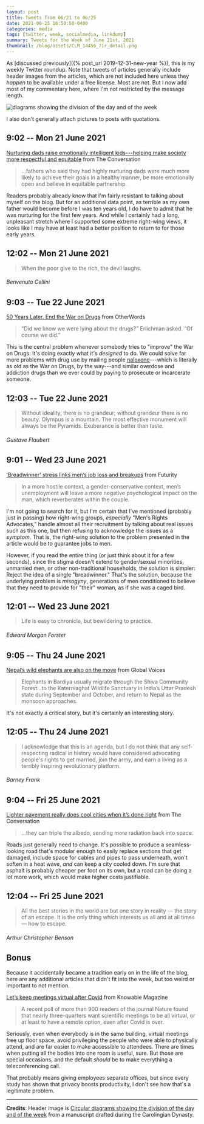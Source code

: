 ```yaml
---
layout: post
title: Tweets from 06/21 to 06/25
date: 2021-06-25 16:50:50-0400
categories: media
tags: [twitter, week, socialmedia, linkdump]
summary: Tweets for the Week of June 21st, 2021
thumbnail: /blog/assets/CLM_14456_71r_detail.png
---
```


As [discussed previously]({% post_url 2019-12-31-new-year %}), this is my weekly Twitter roundup.  Note that tweets of articles generally include header images from the articles, which are not included here unless they *happen* to be available under a free license.  Most are not.  But I now add most of my commentary here, where I'm not restricted by the message length.

![diagrams showing the division of the day and of the week](/blog/assets/CLM_14456_71r_detail.png "diagrams showing the division of the day and of the week")

I also don't generally attach pictures to posts with quotations.

## 9:02 -- Mon 21 June 2021

[<i class="fab fa-twitter-square"></i>](https://twitter.com/jcolag/status/1406960594364755969) [Nurturing dads raise emotionally intelligent kids---helping make society more respectful and equitable](https://theconversation.com/nurturing-dads-raise-emotionally-intelligent-kids-helping-make-society-more-respectful-and-equitable-161395) from The Conversation

 > ...fathers who said they had highly nurturing dads were much more likely to achieve their goals in a healthy manner, be more emotionally open and believe in equitable partnership.

Readers probably already know that I'm fairly resistant to talking about myself on the blog.  But for an additional data point, as terrible as my own father would become before I was ten years old, I do have to admit that he was nurturing for the first few years.  And while I certainly had a long, unpleasant stretch where I supported some extreme right-wing views, it looks like I may have at least had a better position to return to for those early years.

## 12:02 -- Mon 21 June 2021

[<i class="fab fa-twitter-square"></i>](https://twitter.com/jcolag/status/1407005892508368903)

 > When the poor give to the rich, the devil laughs.

###### Benvenuto Cellini

## 9:03 -- Tue 22 June 2021

[<i class="fab fa-twitter-square"></i>](https://twitter.com/jcolag/status/1407323233498583042) [50 Years Later, End the War on Drugs](https://otherwords.org/50-years-later-end-the-war-on-drugs/) from OtherWords

 > “Did we know we were lying about the drugs?” Erlichman asked. “Of course we did.”

This is the central problem whenever somebody tries to "improve" the War on Drugs:  It's doing exactly what it's *designed* to do.  We could solve far more problems with drug use by mailing people [naloxone](https://en.wikipedia.org/wiki/Naloxone)---which is literally as old as the War on Drugs, by the way---and similar overdose and addiction drugs than we ever could by paying to prosecute or incarcerate someone.

## 12:03 -- Tue 22 June 2021

[<i class="fab fa-twitter-square"></i>](https://twitter.com/jcolag/status/1407368532141260804)

 > Without ideality, there is no grandeur; without grandeur there is no beauty. Olympus is a mountain. The most effective monument will always be the Pyramids. Exuberance is better than taste.

###### Gustave Flaubert

## 9:01 -- Wed 23 June 2021

[<i class="fab fa-twitter-square"></i>](https://twitter.com/jcolag/status/1407685117997326341) [‘Breadwinner’ stress links men’s job loss and breakups](https://www.futurity.org/men-unemployment-relationships-2583502-2/) from Futurity

 > In a more hostile context, a gender-conservative context, men’s unemployment will leave a more negative psychological impact on the man, which reverberates within the couple.

I'm not going to search for it, but I'm certain that I've mentioned (probably just in passing) how right-wing groups, *especially* "Men's Rights Advocates," handle almost all their recruitment by talking about real issues such as this one, but then refusing to acknowledge the issues as a *symptom*.  That is, the right-wing solution to the problem presented in the article would be to guarantee jobs to men.

However, if you read the entire thing (or just think about it for a few seconds), since the stigma doesn't extend to gender/sexual minorities, unmarried men, or other non-traditional households, the solution is simpler:  Reject the idea of a single "breadwinner."  That's the solution, because the underlying problem is *misogyny*, generations of men conditioned to believe that they need to provide for "their" woman, as if she was a caged bird.

## 12:01 -- Wed 23 June 2021

[<i class="fab fa-twitter-square"></i>](https://twitter.com/jcolag/status/1407730416614744065)

 > Life is easy to chronicle, but bewildering to practice.

###### Edward Morgan Forster

## 9:05 -- Thu 24 June 2021

[<i class="fab fa-twitter-square"></i>](https://twitter.com/jcolag/status/1408048512814784516) [Nepal’s wild elephants are also on the move](https://globalvoices.org/2021/06/17/nepals-wild-elephants-are-also-on-the-move/) from Global Voices

 > Elephants in Bardiya usually migrate through the Shiva Community Forest...to the Katerniaghat Wildlife Sanctuary in India’s Uttar Pradesh state during September and October, and return to Nepal as the monsoon approaches.

It's not exactly a critical story, but it's certainly an interesting story.

## 12:05 -- Thu 24 June 2021

[<i class="fab fa-twitter-square"></i>](https://twitter.com/jcolag/status/1408093811218210817)

 > I acknowledge that this is an agenda, but I do not think that any self-respecting radical in history would have considered advocating people's rights to get married, join the army, and earn a living as a terribly inspiring revolutionary platform.

###### Barney Frank

## 9:04 -- Fri 25 June 2021

[<i class="fab fa-twitter-square"></i>](https://twitter.com/jcolag/status/1408410648866926595) [Lighter pavement really does cool cities when it’s done right](https://theconversation.com/lighter-pavement-really-does-cool-cities-when-its-done-right-162918) from The Conversation

 > ...they can triple the albedo, sending more radiation back into space.

Roads just generally need to change.  It's possible to produce a seamless-looking road that's modular enough to easily replace sections that get damaged, include space for cables and pipes to pass underneath, won't soften in a heat wave, *and* can keep a city cooled down.  I'm sure that asphalt is probably cheaper per foot on its own, but a road can be doing a lot more work, which would make higher costs justifiable.

## 12:04 -- Fri 25 June 2021

[<i class="fab fa-twitter-square"></i>](https://twitter.com/jcolag/status/1408455947274514438)

 > All the best stories in the world are but one story in reality — the story of an escape. It is the only thing which interests us all and at all times — how to escape.

###### Arthur Christopher Benson

## Bonus

Because it accidentally became a tradition early on in the life of the blog, here are any additional articles that didn't fit into the week, but too weird or important to not mention.

<i class="fas fa-square"></i> [Let’s keep meetings virtual after Covid](https://knowablemagazine.org/article/food-environment/2021/lets-keep-meetings-virtual-after-covid) from Knowable Magazine

 > A recent poll of more than 900 readers of the journal Nature found that nearly three-quarters want scientific meetings to be all virtual, or at least to have a remote option, even after Covid is over.

Seriously, even when everybody is in the same building, virtual meetings free up floor space, avoid privileging the people who were able to physically attend, and are far easier to make accessible to attendees.  There are times when putting all the bodies into one room is useful, sure.  But those are special occasions, and the default *should* be to make everything a teleconferencing call.

That probably means giving employees separate offices, but since every study has shown that privacy boosts productivity, I don't see how that's a legitimate problem.

* * *

**Credits**:  Header image is [Circular diagrams showing the division of the day and of the week](https://en.wikipedia.org/wiki/Week#/media/File:CLM_14456_71r_detail.jpg) from a manuscript drafted during the Carolingian Dynasty.
